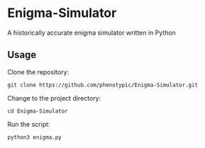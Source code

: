 # Enigma-Simulator

A historically accurate enigma simulator written in Python

## Usage

Clone the repository:
```
git clone https://github.com/phenotypic/Enigma-Simulator.git
```

Change to the project directory:
```
cd Enigma-Simulator
```

Run the script:
```
python3 enigma.py
```
